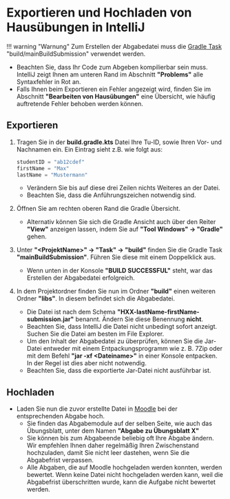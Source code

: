# Exportieren und Hochladen von Hausübungen in IntelliJ

!!! warning "Warnung"
    Zum Erstellen der Abgabedatei muss die [Gradle Task] "build/mainBuildSubmission" verwendet werden.
* Beachten Sie, dass Ihr Code zum Abgeben kompilierbar sein muss. IntelliJ zeigt Ihnen am unteren Rand im Abschnitt **"Problems"** alle Syntaxfehler in Rot an.
* Falls Ihnen beim Exportieren ein Fehler angezeigt wird, finden Sie im Abschnitt **"Bearbeiten von Hausübungen"** eine Übersicht, wie häufig auftretende Fehler behoben werden können.

## Exportieren

1. Tragen Sie in der **build.gradle.kts** Datei Ihre Tu-ID, sowie Ihren Vor- und Nachnamen ein. Ein Eintrag sieht z.B. wie folgt aus:
   ``` java
   studentID = "ab12cdef"
   firstName = "Max"
   lastName = "Mustermann"
   ```
    * Verändern Sie bis auf diese drei Zeilen nichts Weiteres an der Datei.
    * Beachten Sie, dass die Anführungszeichen notwendig sind.


2. Öffnen Sie am rechten oberen Rand die Gradle Übersicht.
    * Alternativ können Sie sich die Gradle Ansicht auch über den Reiter **"View"** anzeigen lassen, indem Sie auf **"Tool Windows" -> "Gradle"** gehen.


3. Unter **"<ProjektName\>" -> "Task" -> "build"** finden Sie die Gradle Task **"mainBuildSubmission"**. Führen Sie diese mit einem Doppelklick aus.
    * Wenn unten in der Konsole **"BUILD SUCCESSFUL"** steht, war das Erstellen der Abgabedatei erfolgreich.


4. In dem Projektordner finden Sie nun im Ordner **"build"** einen weiteren Ordner **"libs"**. In diesem befindet sich die Abgabedatei.
    * Die Datei ist nach dem Schema **"HXX-lastName-firstName-submission.jar"** benannt. Ändern Sie diese Benennung **nicht**.
    * Beachten Sie, dass IntelliJ die Datei nicht unbedingt sofort anzeigt. Suchen Sie die Datei am besten im File Explorer.
    * Um den Inhalt der Abgabedatei zu überprüfen, können Sie die Jar-Datei entweder mit einem Entpackungsprogramm wie z. B. 7Zip oder mit dem Befehl **"jar -xf <Dateiname\>"** in einer Konsole entpacken. In der Regel ist dies aber nicht notwendig.
    * Beachten Sie, dass die exportierte Jar-Datei nicht ausführbar ist.

## Hochladen
* Laden Sie nun die zuvor erstellte Datei in [Moodle] bei der entsprechenden Abgabe hoch.
    * Sie finden das Abgabemodule auf der selben Seite, wie auch das Übungsblatt, unter dem Namen **"Abgabe zu Übungsblatt X"**
    * Sie können bis zum Abgabeende beliebig oft Ihre Abgabe ändern. Wir empfehlen Ihnen daher regelmäßig Ihren Zwischenstand hochzuladen, damit Sie nicht leer dastehen, wenn Sie die Abgabefrist verpassen.
    * Alle Abgaben, die auf Moodle hochgeladen werden konnten, werden bewertet. Wenn keine Datei nicht hochgeladen werden kann, weil die Abgabefrist überschritten wurde, kann die Aufgabe nicht bewertet werden.

[Moodle]: https://moodle.informatik.tu-darmstadt.de/course/view.php?id=1248
[Gradle Task]: https://wiki.tudalgo.org/exercises/edit/#gradle-tasks